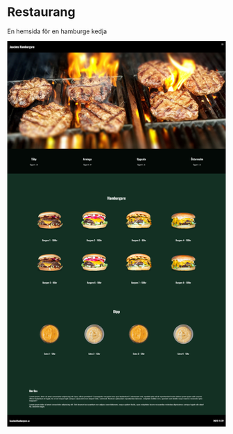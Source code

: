# Restaurang

En hemsida för en hamburge kedja

<img src="Screenshot.PNG" alt="Screenshot" title="Screenshot">
